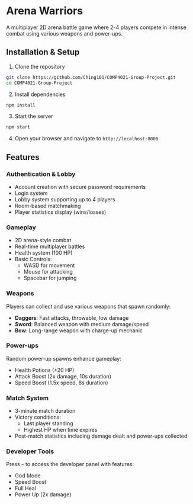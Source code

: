 # Arena Warriors

A multiplayer 2D arena battle game where 2-4 players compete in intense combat using various weapons and power-ups.

## Installation & Setup

1. Clone the repository

```bash
git clone https://github.com/Ching101/COMP4021-Group-Project.git
cd COMP4021-Group-Project
```

2. Install dependencies

```bash
npm install
```

3. Start the server

```bash
npm start
```

4. Open your browser and navigate to `http://localhost:8000`

## Features

### Authentication & Lobby

- Account creation with secure password requirements
- Login system
- Lobby system supporting up to 4 players
- Room-based matchmaking
- Player statistics display (wins/losses)

### Gameplay

- 2D arena-style combat
- Real-time multiplayer battles
- Health system (100 HP)
- Basic Controls:
  - WASD for movement
  - Mouse for attacking
  - Spacebar for jumping

### Weapons

Players can collect and use various weapons that spawn randomly:

- **Daggers**: Fast attacks, throwable, low damage
- **Sword**: Balanced weapon with medium damage/speed
- **Bow**: Long-range weapon with charge-up mechanic

### Power-ups

Random power-up spawns enhance gameplay:

- Health Potions (+20 HP)
- Attack Boost (2x damage, 10s duration)
- Speed Boost (1.5x speed, 8s duration)

### Match System

- 3-minute match duration
- Victory conditions:
  - Last player standing
  - Highest HP when time expires
- Post-match statistics including damage dealt and power-ups collected

### Developer Tools

Press `~` to access the developer panel with features:

- God Mode
- Speed Boost
- Full Heal
- Power Up (2x damage)
